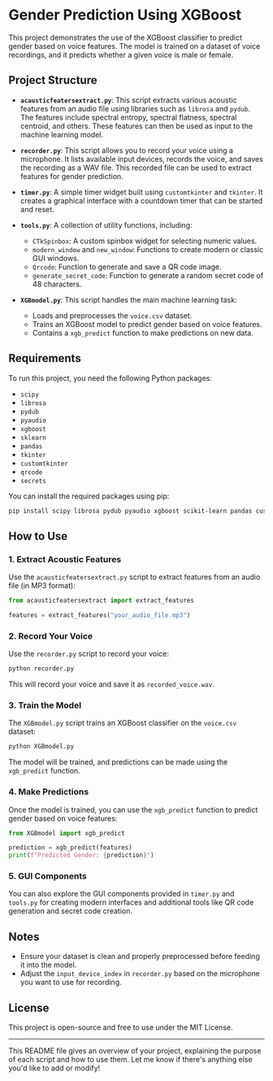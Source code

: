 # Gender Prediction Using XGBoost

This project demonstrates the use of the XGBoost classifier to predict gender based on voice features. The model is trained on a dataset of voice recordings, and it predicts whether a given voice is male or female.

## Project Structure

- **`acausticfeatersextract.py`**: This script extracts various acoustic features from an audio file using libraries such as `librosa` and `pydub`. The features include spectral entropy, spectral flatness, spectral centroid, and others. These features can then be used as input to the machine learning model.

- **`recorder.py`**: This script allows you to record your voice using a microphone. It lists available input devices, records the voice, and saves the recording as a WAV file. This recorded file can be used to extract features for gender prediction.

- **`timer.py`**: A simple timer widget built using `customtkinter` and `tkinter`. It creates a graphical interface with a countdown timer that can be started and reset.

- **`tools.py`**: A collection of utility functions, including:
  - `CTkSpinbox`: A custom spinbox widget for selecting numeric values.
  - `modern_window` and `new_window`: Functions to create modern or classic GUI windows.
  - `Qrcode`: Function to generate and save a QR code image.
  - `generate_secret_code`: Function to generate a random secret code of 48 characters.

- **`XGBmodel.py`**: This script handles the main machine learning task:
  - Loads and preprocesses the `voice.csv` dataset.
  - Trains an XGBoost model to predict gender based on voice features.
  - Contains a `xgb_predict` function to make predictions on new data.

## Requirements

To run this project, you need the following Python packages:

- `scipy`
- `librosa`
- `pydub`
- `pyaudio`
- `xgboost`
- `sklearn`
- `pandas`
- `tkinter`
- `customtkinter`
- `qrcode`
- `secrets`

You can install the required packages using pip:

```bash
pip install scipy librosa pydub pyaudio xgboost scikit-learn pandas customtkinter qrcode secrets
```

## How to Use

### 1. Extract Acoustic Features
Use the `acausticfeatersextract.py` script to extract features from an audio file (in MP3 format):

```python
from acausticfeatersextract import extract_features

features = extract_features("your_audio_file.mp3")
```

### 2. Record Your Voice
Use the `recorder.py` script to record your voice:

```bash
python recorder.py
```
This will record your voice and save it as `recorded_voice.wav`.

### 3. Train the Model
The `XGBmodel.py` script trains an XGBoost classifier on the `voice.csv` dataset:

```python
python XGBmodel.py
```
The model will be trained, and predictions can be made using the `xgb_predict` function.

### 4. Make Predictions
Once the model is trained, you can use the `xgb_predict` function to predict gender based on voice features:

```python
from XGBmodel import xgb_predict

prediction = xgb_predict(features)
print(f"Predicted Gender: {prediction}")
```

### 5. GUI Components
You can also explore the GUI components provided in `timer.py` and `tools.py` for creating modern interfaces and additional tools like QR code generation and secret code creation.

## Notes

- Ensure your dataset is clean and properly preprocessed before feeding it into the model.
- Adjust the `input_device_index` in `recorder.py` based on the microphone you want to use for recording.

## License

This project is open-source and free to use under the MIT License.

---

This README file gives an overview of your project, explaining the purpose of each script and how to use them. Let me know if there's anything else you'd like to add or modify!
